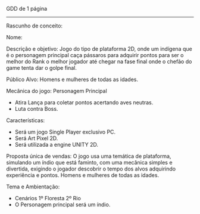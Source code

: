 GDD de 1 página     
- - - - - - - - - - - - - - - - - - - - - - - - - - - - - - - - - - - - - - - - - - - - - - - - - - - - - - - - - - - - - - - - - - - - - - - - - 

Rascunho de conceito:




Nome: 


Descrição e objetivo:
Jogo do tipo de plataforma 2D, onde um indígena que é o personagem principal caça pássaros para adquirir pontos para ser o melhor do Rank o melhor jogador até chegar na fase final onde o chefão do game tenta dar o golpe final.

Público Alvo:
Homens e mulheres de todas as idades.

Mecânica do jogo:
  Personagem Principal 
- Atira Lança para coletar pontos acertando aves neutras.
- Luta contra Boss.


Características:
- Será um jogo Single Player exclusivo PC.
- Será Art Pixel 2D.
- Será utilizada a engine  UNITY 2D.


Proposta única de vendas:
O jogo usa uma temática de plataforma, simulando um índio que está faminto, com uma mecânica simples e divertida, exigindo o jogador descobrir o tempo dos alvos adquirindo experiência e pontos.
Homens e mulheres de todas as idades.




Tema e Ambientação:
- Cenários
1º Floresta
2º Rio
- O Personagem principal será um índio.
